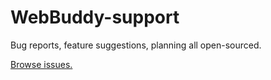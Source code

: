 WebBuddy-support
================

Bug reports, feature suggestions, planning all open-sourced.

[Browse issues.](https://github.com/bigbearlabs/webbuddy-support/issues?direction=desc&milestone=&page=1&sort=updated&state=open)
